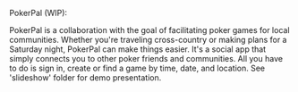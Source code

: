 PokerPal (WIP):

PokerPal is a collaboration with the goal of facilitating poker games for local communities.  Whether you're traveling cross-country or making plans for a Saturday night, PokerPal can make things easier.  It's a social app that simply connects you to other poker friends and communities.  All you have to do is sign in, create or find a game by time, date, and location.  See 'slideshow' folder for demo presentation.




